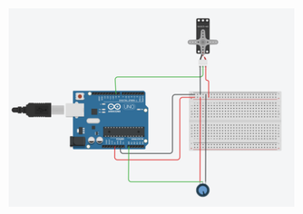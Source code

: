 
<img src="https://github.com/Fabrication-Lab/Example-Electronics-Projects/blob/main/ServoLightSensor/Servo%20Light%20Sensor.png" style="width:auto;height:auto;">




